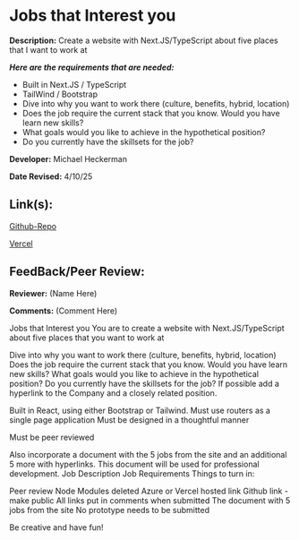 # Jobs that Interest you

**Description:** Create a website with Next.JS/TypeScript about five places that I want to work at

***Here are the requirements that are needed:***
- Built in Next.JS / TypeScript 
- TailWind / Bootstrap
- Dive into why you want to work there (culture, benefits, hybrid, location)
- Does the job require the current stack that you know. Would you have learn new skills?
- What goals would you like to achieve in the hypothetical position?
- Do you currently have the skillsets for the job?

**Developer:** Michael Heckerman

**Date Revised:** 4/10/25 


## Link(s):

[Github-Repo]()

[Vercel]()

## FeedBack/Peer Review: 

**Reviewer:** (Name Here)

**Comments:** (Comment Here)





















Jobs that Interest you
You are to create a website with Next.JS/TypeScript about five places that you want to work at

Dive into why you want to work there (culture, benefits, hybrid, location)
Does the job require the current stack that you know. Would you have learn new skills?
What goals would you like to achieve in the hypothetical position?
Do you currently have the skillsets for the job?
If possible add a hyperlink to the Company and a closely related position.

Built in React, using either Bootstrap or Tailwind. Must use routers as a single page application
Must be designed in a thoughtful manner

Must be peer reviewed 

Also incorporate a document with the 5 jobs from the site and an additional 5 more with hyperlinks. This document will be used for professional development.
Job Description
Job Requirements
Things to turn in:

Peer review
Node Modules deleted
Azure or Vercel hosted link
Github link - make public
All links put in comments when submitted
The document with 5 jobs from the site 
No prototype needs to be submitted

Be creative and have fun!